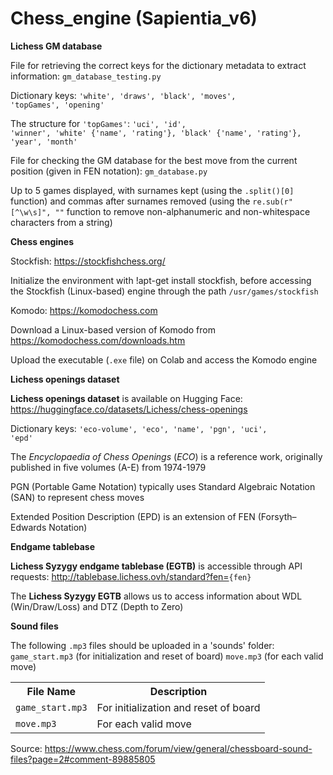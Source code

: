 # Chess_engine (Sapientia_v6)
**Lichess GM database**

File for retrieving the correct keys for the dictionary metadata to extract information: <code>gm_database_testing.py</code>

Dictionary keys: <code>'white', 'draws', 'black', 'moves', 'topGames', 'opening'</code> 

The structure for <code>'topGames'</code>: <code>'uci', 'id', 'winner', 'white' {'name', 'rating'}, 'black' {'name', 'rating'}, 'year', 'month'</code>

File for checking the GM database for the best move from the current position (given in FEN notation): <code>gm_database.py</code>

Up to 5 games displayed, with surnames kept (using the <code>.split()[0]</code> function) and commas after surnames removed (using the <code>re.sub(r"[^\w\s]", ""</code> function to remove non-alphanumeric and non-whitespace characters from a string)

**Chess engines**

Stockfish: <a href="https://stockfishchess.org/">https://stockfishchess.org/</a>

Initialize the environment with !apt-get install stockfish, before accessing the Stockfish (Linux-based) engine through the path <code>/usr/games/stockfish</code>

Komodo: https://komodochess.com

Download a Linux-based version of Komodo from <a href="https://komodochess.com/downloads.htm">https://komodochess.com/downloads.htm</a>

Upload the executable (<code>.exe</code> file) on Colab and access the Komodo engine

**Lichess openings dataset**

**Lichess openings dataset** is available on Hugging Face: https://huggingface.co/datasets/Lichess/chess-openings

Dictionary keys: <code>'eco-volume', 'eco', 'name', 'pgn', 'uci', 'epd'</code>

The <i>Encyclopaedia of Chess Openings</i> (<i>ECO</i>) is a reference work, originally published in five volumes (A-E) from 1974-1979 

PGN (Portable Game Notation) typically uses Standard Algebraic Notation (SAN) to represent chess moves

Extended Position Description (EPD) is an extension of FEN (Forsyth–Edwards Notation)

**Endgame tablebase**

**Lichess Syzygy endgame tablebase (EGTB)** is accessible through API requests: <a href="http://tablebase.lichess.ovh/standard?fen=">http://tablebase.lichess.ovh/standard?fen=</a><code>{fen}</code>

The **Lichess Syzygy EGTB** allows us to access information about WDL (Win/Draw/Loss) and DTZ (Depth to Zero)

**Sound files**

The following <code>.mp3</code> files should be uploaded in a 'sounds' folder:
<code>game_start.mp3</code> (for initialization and reset of board)
<code>move.mp3</code> (for each valid move)

<table>
  <tr>
    <th>File Name</th>
    <th>Description</th>
  </tr>
  <tr>
    <td><code>game_start.mp3</code></td>
    <td>For initialization and reset of board</td>
  </tr>
  <tr>
    <td><code>move.mp3</code></td>
    <td>For each valid move</td>
  </tr>
</table>

Source: https://www.chess.com/forum/view/general/chessboard-sound-files?page=2#comment-89885805
